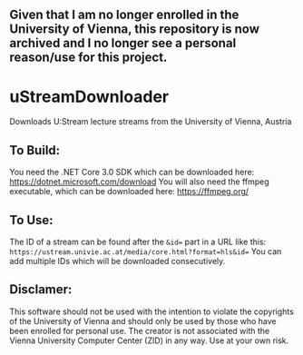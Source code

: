 ## Given that I am no longer enrolled in the University of Vienna, this repository is now archived and I no longer see a personal reason/use for this project. 

# uStreamDownloader
Downloads U:Stream lecture streams from the University of Vienna, Austria

## To Build:
You need the .NET Core 3.0 SDK which can be downloaded here:
https://dotnet.microsoft.com/download
You will also need the ffmpeg executable, which can be downloaded here: https://ffmpeg.org/

## To Use:
The ID of a stream can be found after the `&id=` part in a URL like this: `https://ustream.univie.ac.at/media/core.html?format=hls&id=`
You can add multiple IDs which will be downloaded consecutively.

## Disclamer:
This software should not be used with the intention to violate the copyrights of the University of Vienna and should only be used by those who have been enrolled for personal use. The creator is not associated with the Vienna University Computer Center (ZID) in any way. Use at your own risk.
